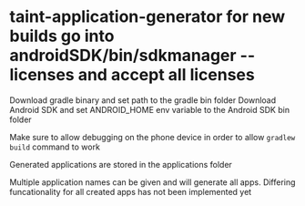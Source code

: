 # taint-application-generator for new builds go into androidSDK/bin/sdkmanager --licenses and accept all licenses
Download gradle binary and set path to the gradle bin folder
Download Android SDK and set ANDROID_HOME env variable to the Android SDK bin folder

Make sure to allow debugging on the phone device in order to allow `gradlew build` command to work

Generated applications are stored in the applications folder

Multiple application names can be given and will generate all apps. Differing funcationality for all created apps has not been implemented yet
